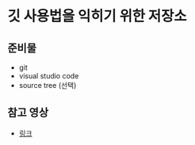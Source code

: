 # 깃 사용법을 익히기 위한 저장소

## 준비물
- git
- visual studio code
- source tree (선택)

## 참고 영상
- [링크](https://www.youtube.com/watch?v=FXDjmsiv8fI)
